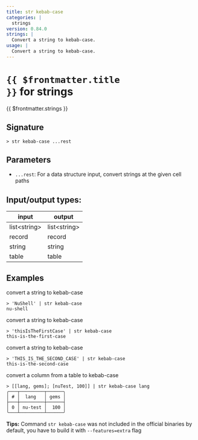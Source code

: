 ```yaml
---
title: str kebab-case
categories: |
  strings
version: 0.84.0
strings: |
  Convert a string to kebab-case.
usage: |
  Convert a string to kebab-case.
---
```


# <code>{{ $frontmatter.title }}</code> for strings

<div class='command-title'>{{ $frontmatter.strings }}</div>

## Signature

```> str kebab-case ...rest```

## Parameters

 -  `...rest`: For a data structure input, convert strings at the given cell paths


## Input/output types:

| input        | output       |
| ------------ | ------------ |
| list\<string\> | list\<string\> |
| record       | record       |
| string       | string       |
| table        | table        |
## Examples

convert a string to kebab-case
```shell
> 'NuShell' | str kebab-case
nu-shell
```

convert a string to kebab-case
```shell
> 'thisIsTheFirstCase' | str kebab-case
this-is-the-first-case
```

convert a string to kebab-case
```shell
> 'THIS_IS_THE_SECOND_CASE' | str kebab-case
this-is-the-second-case
```

convert a column from a table to kebab-case
```shell
> [[lang, gems]; [nuTest, 100]] | str kebab-case lang
╭───┬─────────┬──────╮
│ # │  lang   │ gems │
├───┼─────────┼──────┤
│ 0 │ nu-test │  100 │
╰───┴─────────┴──────╯

```


**Tips:** Command `str kebab-case` was not included in the official binaries by default, you have to build it with `--features=extra` flag
